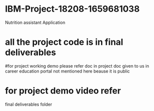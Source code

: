 # IBM-Project-18208-1659681038
Nutrition assistant Application

# all the project code is in final deliverables

#for project working demo 
please refer doc in  project doc given to us in career education portal
not mentioned here beause it is public

# for project demo video refer 
final deliverables folder
